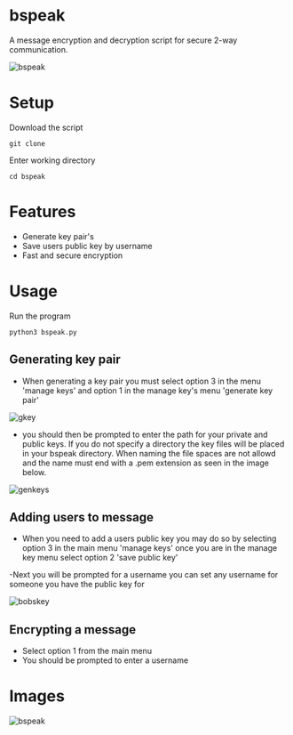 # bspeak
A message encryption and decryption script for secure 2-way communication.

![bspeak](https://github.com/blackmagic2023/blackspeak2/assets/149164084/812064d9-3f2b-46dd-b25a-9717e3ae1752)

# Setup

Download the script

```
git clone
```

Enter working directory

```
cd bspeak
```

# Features

- Generate key pair's
- Save users public key by username
- Fast and secure encryption

# Usage

Run the program

```
python3 bspeak.py
```

## Generating key pair

- When generating a key pair you must select option 3 in the menu 'manage keys' and option 1 in the manage key's menu 'generate key pair'

![gkey](https://github.com/blackmagic2023/blackspeak2/assets/149164084/12db6744-171e-4dac-9234-8c8519143e68)

- you should then be prompted to enter the path for your private and public keys. If you do not specify a directory the key files will be placed in your bspeak directory. When naming the file spaces are not allowd and the name must end with a .pem extension as seen in the image below.

![genkeys](https://github.com/blackmagic2023/blackspeak2/assets/149164084/50108d1a-40de-4338-b8f9-0b0621320e65)

## Adding users to message

- When you need to add a users public key you may do so by selecting option 3 in the main menu 'manage keys' once you are in the manage key menu select option 2 'save public key'

-Next you will be prompted for a username you can set any username for someone you have the public key for


![bobskey](https://github.com/blackmagic2023/blackspeak2/assets/149164084/e2fd695c-09fd-4404-82e4-721999e3be39)

## Encrypting a message

- Select option 1 from the main menu
- You should be prompted to enter a username 

# Images

![bspeak](https://github.com/blackmagic2023/blackspeak2/assets/149164084/812064d9-3f2b-46dd-b25a-9717e3ae1752)


